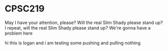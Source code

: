 # CPSC219
May I have your attention, please?
Will the real Slim Shady please stand up?
I repeat, will the real Slim Shady please stand up?
We're gonna have a problem here

hi this is logan and i am testing some pushing and pulling
nothing
